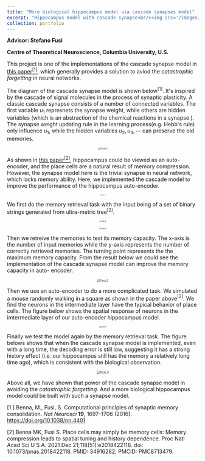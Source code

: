 ```yaml
---
title: "More biological hippocampus model via cascade synapses model"
excerpt: "Hippocampus model with cascade synapse<br/><img src='/images/projects/fusi_2.png' width='400' height='400'>"
collection: portfolio
---
```




**Advisor: Stefano Fusi**

**Centre of Theoretical Neuroscience, Columbia University, U.S.** 

This project is one of the implementations of the cascade synapse model in [this paper$^{[1]}$](https://doi.org/10.1038/nn.4401), which generally provides a solution to aviod the *catastrophic forgetting* in neural networks. 

The diagram of the cascade synapse model is shown below$^{[1]}$. It's inspired by the cascade of signal molecules in the process of synaptic plasticity. A classic cascade synapse consists of a number of connected variables. The first variable $u_1$ represnets the synapse weight, while others are hidden variables (which is an abstraction of the chemical reactions in a synapse ). The synapse weight updating rule in the learning process(e.g. Hebb's rule) only influence $u_1$, while the hidden variables $u_2, u_3,\cdots$ can preserve the old memories.

<p><center><img src="http://qiuyoungwang.github.io/images/projects/fusi/fusi_1.png" alt="Fusi_1" style="zoom: 45%" ></center></p>

As shown in [this paper$^{[2]}$](https://doi.org/10.1073/pnas.2018422118), hippocampus could be viewed as an auto-encoder, and the place cells are a natural result of memory compression. However, the synapse model here is the trivial synapse in neural network, which lacks memory ability. Here, we implemented the cascade model to improve the performance of the hippocampus auto-encoder.

<p><center><img src="http://qiuyoungwang.github.io/images/projects/fusi/auto_encoder.png" alt="Fusi_4" style="zoom: 20%" ></center></p>

We first do the memory retrieval task with the input being of a set of binary strings generated from ultra-metric tree$^{[2]}$. 

<p><center><img src="http://qiuyoungwang.github.io/images/projects/fusi/fusi_tree_1.png" alt="Fusi_4" style="zoom: 30%" ></center></p>

<p><center><img src="http://qiuyoungwang.github.io/images/projects/fusi/fusi_tree_2.png" alt="Fusi_4" style="zoom: 30%" ></center></p>

Then we retreive the memories to test its memory capacity. The x-axis is the number of input memories while the y-axis represents the number of correctly retrieved memories. The turning point represents the the maximum memory capacity. From the result below we could see the implementation of the cascade synapse model can improve the memory capacity in auto- encoder. 

<p><center><img src="http://qiuyoungwang.github.io/images/projects/fusi/fusi_2.png" alt="Fusi_2" style="zoom: 51%" ></center></p>

Then we use an auto-encoder to do a more complicated task. We simulated a mouse randomly walking in a square as shown in the paper above$^{[2]}$. We find the neurons in the intermediate layer have the typical behavior of place cells. The figure below shows the spatial response of neurons in the imtermediate layer of our auto-encoder hippocampus model. 

<p><center><img src="http://qiuyoungwang.github.io/images/projects/fusi/fusi_4.png" alt="Fusi_4" style="zoom: 30%" ></center></p>

Finally we test the model again by the memory retrieval task. The figure belows shows that when the cascade synapse model is implemented, even with a long time, the decoding error is still low, suggesting it has a strong history effect (i.e. our hippocampus still has the memory a relatively long time ago), which is consistent with the biological observation.

<p><center><img src="http://qiuyoungwang.github.io/images/projects/fusi/fusi_3.png" alt="Fusi_3" style="zoom: 55%" ></center></p>

Above all, we have shown that power of the cascade synapse model in avoiding the *catastrophic forgetting*. And a more biological hippocampus model could be built with such a synapse model.



[1 ] Benna, M., Fusi, S. Computational principles of synaptic memory consolidation. *Nat Neurosci* **19**, 1697–1706 (2016). https://doi.org/10.1038/nn.4401

[2] Benna MK, Fusi S. Place cells may simply be memory cells: Memory compression leads to spatial tuning and history dependence. Proc Natl Acad Sci U S A. 2021 Dec 21;118(51):e2018422118. doi: 10.1073/pnas.2018422118. PMID: 34916282; PMCID: PMC8713479.
